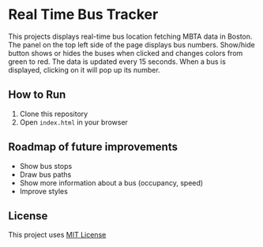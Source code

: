# Real Time Bus Tracker

This projects displays real-time bus location fetching MBTA data in Boston. The panel on the top left side of the page displays bus numbers. Show/hide button shows or hides the buses when clicked and changes colors from green to red. The data is updated every 15 seconds. When a bus is displayed, clicking on it will pop up its number. 

## How to Run

1. Clone this repository
2. Open `index.html` in your browser

## Roadmap of future improvements

- Show bus stops
- Draw bus paths 
- Show more information about a bus (occupancy, speed)
- Improve styles

## License

This project uses [MIT License](./LICENSE)
